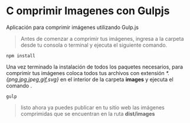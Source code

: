 # C omprimir Imagenes con Gulpjs

Aplicación para comprimir imágenes utilizando Gulp.js

> Antes de comenzar a comprimir tus imágenes, ingresa a la carpeta desde tu consola o terminal y ejecuta el siguiente comando.

```
npm install
```

Una vez terminado la instalación de todos los paquetes necesarios, para comprimir tus imágenes coloca todos tus archivos con extensión *\*.{png,jpg,jpeg,gif,svg}* en el interior de la carpeta **images** y ejecuta el comando .

```
gulp
```

> listo ahora ya puedes publicar en tu sitio web las imágenes comprimidas que se encuentran en la ruta **dist/images**